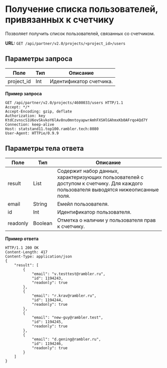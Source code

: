# Получение списка пользователей, привязанных к счетчику

Позволяет получить список пользователей, связанных со счетчиком.

**URL:** `GET /api/partner/v2.0/projects/<project_id>/users`

## Параметры запроса <a href="#14" id="14"></a>

| **Поле**    | **Тип** | **Описание**            |
| ----------- | ------- | ----------------------- |
| project\_id | Int     | Идентификатор счетчика. |

**Пример запроса**

```
GET /api/partner/v2.0/projects/4600033/users HTTP/1.1
Accept: */*
Accept-Encoding: gzip, deflate
Authorization: key KtdCzvnscS1U6ovSkvkoY6lAv8nu0mntoyapwrAmhFXSHlGAhmxKb0AFrqo4Qd7Y
Connection: keep-alive
Host: statstand11.top100.rambler.tech:8080
User-Agent: HTTPie/0.9.9
```

## Параметры тела ответа <a href="#15" id="15"></a>

| **Поле** | **Тип** | **Описание**                                                                                                                       |
| -------- | ------- | ---------------------------------------------------------------------------------------------------------------------------------- |
| result   | List    | Содержит набор данных, характеризующих пользователей с доступом к счетчику. Для каждого пользователя выводятся нижеописанные поля. |
| email    | String  | Емейл пользователя.                                                                                                                |
| id       | Int     | Идентификатор пользователя.                                                                                                        |
| readonly | Boolean | Отметка о наличии у пользователя прав к счетчику.                                                                                  |

**Пример ответа**

```
HTTP/1.1 200 OK
Content-Length: 417
Content-Type: application/json
{
    "result": [
        {
            "email": "v.testtest@rambler.ru",
            "id": 1194243,
            "readonly": true
        },
        {
            "email": "r.krav@rambler.ru",
            "id": 1194244,
            "readonly": true
        },
        {
            "email": "new-guy@rambler.test",
            "id": 1194245,
            "readonly": true
        },
        {
            "email": "d.gening@rambler.ru",
            "id": 1194246,
            "readonly": true
        }
    ]
}
```

